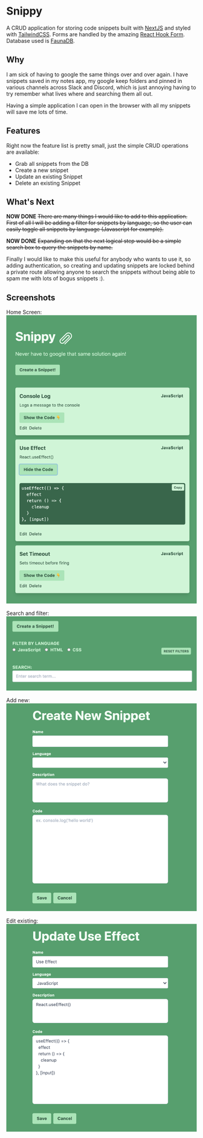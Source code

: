 # Snippy

A CRUD application for storing code snippets built with [NextJS](https://nextjs.org/) and styled with [TailwindCSS](https://tailwindcss.com/). Forms are handled by the amazing [React Hook Form](https://react-hook-form.com/). Database used is [FaunaDB](https://fauna.com/).

## Why

I am sick of having to google the same things over and over again. I have snippets saved in my notes app, my google keep folders and pinned in various channels across Slack and Discord, which is just annoying having to try remember what lives where and searching them all out.

Having a simple application I can open in the browser with all my snippets will save me lots of time.

## Features

Right now the feature list is pretty small, just the simple CRUD operations are available:

- Grab all snippets from the DB
- Create a new snippet
- Update an existing Snippet
- Delete an existing Snippet

## What's Next

**NOW DONE**
<del>There are many things I would like to add to this application. First of all I will be adding a filter for snippets by language, so the user can easily toggle all snippets by language (Javascript for example).</del>

**NOW DONE**
<del>Expanding on that the next logical step would be a simple search box to query the snippets by name.</del>

Finally I would like to make this useful for anybody who wants to use it, so adding authentication, so creating and updating snippets are locked behind a private route allowing anyone to search the snippets without being able to spam me with lots of bogus snippets :).

## Screenshots

Home Screen:
![main screen](./images/main.png)

Search and filter:
![filters](./images/Search.png)

Add new:
![new snippet](./images/new.png)

Edit existing:
![edit snippet](./images/edit.png)
